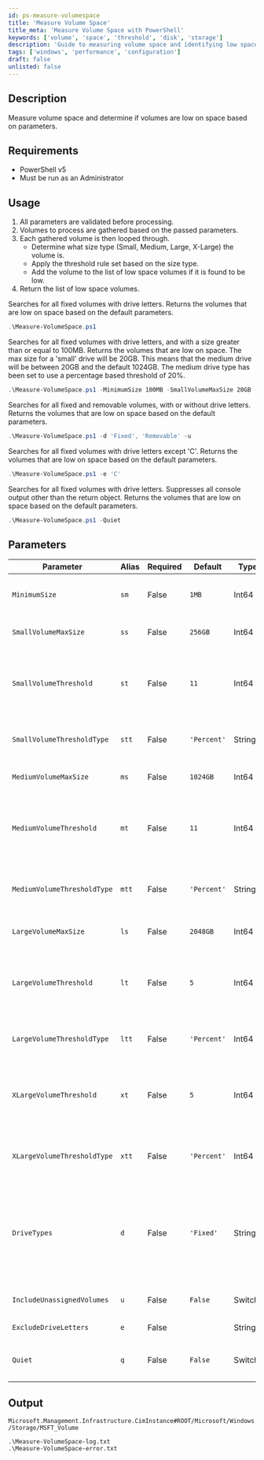 ```yaml
---
id: ps-measure-volumespace
title: 'Measure Volume Space'
title_meta: 'Measure Volume Space with PowerShell'
keywords: ['volume', 'space', 'threshold', 'disk', 'storage']
description: 'Guide to measuring volume space and identifying low space volumes using PowerShell.'
tags: ['windows', 'performance', 'configuration']
draft: false
unlisted: false
---
```

## Description
Measure volume space and determine if volumes are low on space based on parameters.

## Requirements
- PowerShell v5
- Must be run as an Administrator

## Usage
1. All parameters are validated before processing.
2. Volumes to process are gathered based on the passed parameters.
3. Each gathered volume is then looped through.
    - Determine what size type (Small, Medium, Large, X-Large) the volume is.
    - Apply the threshold rule set based on the size type.
    - Add the volume to the list of low space volumes if it is found to be low.
4. Return the list of low space volumes.


Searches for all fixed volumes with drive letters.
Returns the volumes that are low on space based on the default parameters.

```powershell
.\Measure-VolumeSpace.ps1
```

Searches for all fixed volumes with drive letters, and with a size greater than or equal to 100MB.
Returns the volumes that are low on space.
The max size for a 'small' drive will be 20GB. This means that the medium drive will be between 20GB and the default 1024GB.
The medium drive type has been set to use a percentage based threshold of 20%.

```powershell
.\Measure-VolumeSpace.ps1 -MinimumSize 100MB -SmallVolumeMaxSize 20GB -MediumVolumeThresholdType 'Percent' -MediumVolumeThreshold 20
```

Searches for all fixed and removable volumes, with or without drive letters.
Returns the volumes that are low on space based on the default parameters.

```powershell
.\Measure-VolumeSpace.ps1 -d 'Fixed', 'Removable' -u
```

Searches for all fixed volumes with drive letters except 'C'.
Returns the volumes that are low on space based on the default parameters.

```powershell
.\Measure-VolumeSpace.ps1 -e 'C'
```

Searches for all fixed volumes with drive letters.
Suppresses all console output other than the return object.
Returns the volumes that are low on space based on the default parameters.

```powershell
.\Measure-VolumeSpace.ps1 -Quiet
```

## Parameters
| Parameter                   | Alias | Required  | Default      | Type     | Description                               |
| -----------------           | ----- | --------- | ---------    | -------- | ----------------------------------------- |
| `MinimumSize`               | `sm`  | False     | `1MB`        | Int64    | The minimum size of the volume to search for. Any volume under this limit will be excluded. |
| `SmallVolumeMaxSize`        | `ss`  | False     | `256GB`      | Int64    | The maximum size of what should be considered a 'small' drive. |
| `SmallVolumeThreshold`      | `st`  | False     | `11`         | Int64    | The threshold to consider a 'small' volume low on space. If `$SmallVolumeThresholdType` is set to `'Percent'` this should be less than or equal to `100`. |
| `SmallVolumeThresholdType`  | `stt` | False     | `'Percent'`  | String   | The type of threshold calculation to perform for 'small' drives. Valid options are `'Percent'` and `'Number'`. |
| `MediumVolumeMaxSize`       | `ms`  | False     | `1024GB`     | Int64    | The maximum size of what should be considered a 'medium' drive. |
| `MediumVolumeThreshold`     | `mt`  | False     | `11`         | Int64    | The threshold to consider a 'medium' volume low on space. If `$MediumVolumeThresholdType` is set to `'Percent'` this should be less than or equal to `100`. |
| `MediumVolumeThresholdType` | `mtt` | False     | `'Percent'`  | String   | The type of threshold calculation to perform for 'medium' drives. Valid options are `'Percent'` and `'Number'`. |
| `LargeVolumeMaxSize`        | `ls`  | False     | `2048GB`     | Int64    | The maximum size of what should be considered a 'large' drive. |
| `LargeVolumeThreshold`      | `lt`  | False     | `5`          | Int64    | The threshold to consider a 'large' volume low on space. If `$LargeVolumeThresholdType` is set to `'Percent'` this should be less than or equal to `100`. |
| `LargeVolumeThresholdType`  | `ltt` | False     | `'Percent'`  | Int64    | The type of threshold calculation to perform for 'large' drives. Valid options are `'Percent'` and `'Number'`. |
| `XLargeVolumeThreshold`     | `xt`  | False     | `5`          | Int64    | The threshold to consider a 'x-large' volume low on space. If `$XLargeVolumeThresholdType` is set to `'Percent'` this should be less than or equal to `100`. |
| `XLargeVolumeThresholdType` | `xtt` | False     | `'Percent'`  | Int64    | The type of threshold calculation to perform for 'x-large' drives. Valid options are `'Percent'` and `'Number'`. |
| `DriveTypes`                | `d`   | False     | `'Fixed'`    | String[] | A list of the types of drives to review space for. Valid options are:<br/>- 'Unknown'<br/>- 'Invalid Root Path'<br/>- 'Removable'<br/>- 'Fixed'<br/>- 'Remote'<br/>- 'CD-ROM'<br/>- 'RAM Disk'|
| `IncludeUnassignedVolumes`  | `u`   | False     | `False`      | Switch   | Use this switch to include volumes that have not been assigned a drive letter. |
| `ExcludeDriveLetters`       | `e`   | False     |              | String[] | A list of drive letters to exclude from the review. |
| `Quiet`                     | `q`   | False     | `False`      | Switch   | Suppresses all console output other than the return object by overwriting the Write-Host function. |
## Output
`Microsoft.Management.Infrastructure.CimInstance#ROOT/Microsoft/Windows/Storage/MSFT_Volume`

    .\Measure-VolumeSpace-log.txt
    .\Measure-VolumeSpace-error.txt
